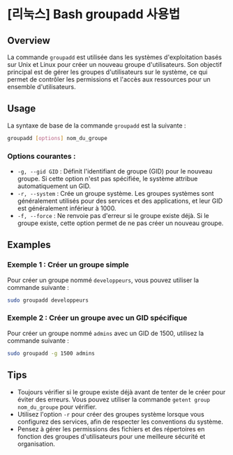 # [리눅스] Bash groupadd 사용법

## Overview
La commande `groupadd` est utilisée dans les systèmes d'exploitation basés sur Unix et Linux pour créer un nouveau groupe d'utilisateurs. Son objectif principal est de gérer les groupes d'utilisateurs sur le système, ce qui permet de contrôler les permissions et l'accès aux ressources pour un ensemble d'utilisateurs.

## Usage
La syntaxe de base de la commande `groupadd` est la suivante :

```bash
groupadd [options] nom_du_groupe
```

### Options courantes :
- `-g, --gid GID` : Définit l'identifiant de groupe (GID) pour le nouveau groupe. Si cette option n'est pas spécifiée, le système attribue automatiquement un GID.
- `-r, --system` : Crée un groupe système. Les groupes systèmes sont généralement utilisés pour des services et des applications, et leur GID est généralement inférieur à 1000.
- `-f, --force` : Ne renvoie pas d'erreur si le groupe existe déjà. Si le groupe existe, cette option permet de ne pas créer un nouveau groupe.

## Examples
### Exemple 1 : Créer un groupe simple
Pour créer un groupe nommé `developpeurs`, vous pouvez utiliser la commande suivante :

```bash
sudo groupadd developpeurs
```

### Exemple 2 : Créer un groupe avec un GID spécifique
Pour créer un groupe nommé `admins` avec un GID de 1500, utilisez la commande suivante :

```bash
sudo groupadd -g 1500 admins
```

## Tips
- Toujours vérifier si le groupe existe déjà avant de tenter de le créer pour éviter des erreurs. Vous pouvez utiliser la commande `getent group nom_du_groupe` pour vérifier.
- Utilisez l'option `-r` pour créer des groupes système lorsque vous configurez des services, afin de respecter les conventions du système.
- Pensez à gérer les permissions des fichiers et des répertoires en fonction des groupes d'utilisateurs pour une meilleure sécurité et organisation.